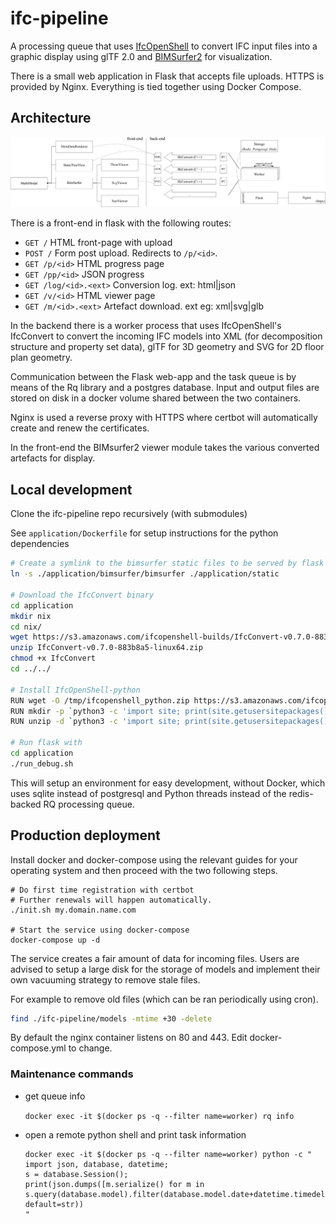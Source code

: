 # ifc-pipeline

A processing queue that uses [IfcOpenShell](https://github.com/IfcOpenShell/IfcOpenShell/) to convert IFC input files into a graphic display using glTF 2.0 and [BIMSurfer2](https://github.com/AECgeeks/BIMsurfer2/) for visualization.

There is a small web application in Flask that accepts file uploads. HTTPS is provided by Nginx. Everything is tied together using Docker Compose.

## Architecture

![Architecture diagram of ifc-pipeline](img/architecture.png "Architecture diagram of ifc-pipeline")


There is a front-end in flask with the following routes:

- `GET /` HTML front-page with upload  
- `POST /` Form post upload. Redirects to `/p/<id>`.
- `GET /p/<id>` HTML progress page
- `GET /pp/<id>` JSON progress
- `GET /log/<id>.<ext>` Conversion log. ext: html|json
- `GET /v/<id>` HTML viewer page
- `GET /m/<id>.<ext>` Artefact download. ext eg: xml|svg|glb

In the backend there is a worker process that uses IfcOpenShell's IfcConvert to convert the incoming IFC models into XML (for decomposition structure and property set data), glTF for 3D geometry and SVG for 2D floor plan geometry.

Communication between the Flask web-app and the task queue is by means of the Rq library and a postgres database. Input and output files are stored on disk in a docker volume shared between the two containers.

Nginx is used a reverse proxy with HTTPS where certbot will automatically create and renew the certificates.

In the front-end the BIMsurfer2 viewer module takes the various converted artefacts for display.

## Local development

Clone the ifc-pipeline repo recursively (with submodules)

See `application/Dockerfile` for setup instructions for the python dependencies

~~~sh
# Create a symlink to the bimsurfer static files to be served by flask
ln -s ./application/bimsurfer/bimsurfer ./application/static

# Download the IfcConvert binary
cd application
mkdir nix
cd nix/
wget https://s3.amazonaws.com/ifcopenshell-builds/IfcConvert-v0.7.0-883b8a5-linux64.zip
unzip IfcConvert-v0.7.0-883b8a5-linux64.zip
chmod +x IfcConvert
cd ../../

# Install IfcOpenShell-python
RUN wget -O /tmp/ifcopenshell_python.zip https://s3.amazonaws.com/ifcopenshell-builds/ifcopenshell-python-`python3 -c 'import sys;print("".join(map(str, sys.version_info[0:2])))'`-v0.7.0-883b8a5-linux64.zip
RUN mkdir -p `python3 -c 'import site; print(site.getusersitepackages())'`
RUN unzip -d `python3 -c 'import site; print(site.getusersitepackages())'` /tmp/ifcopenshell_python.zip

# Run flask with 
cd application
./run_debug.sh
~~~

This will setup an environment for easy development, without Docker, which uses sqlite instead of postgresql and Python threads instead of the redis-backed RQ processing queue.

## Production deployment

Install docker and docker-compose using the relevant guides for your operating system and then proceed with the two following steps.

~~~
# Do first time registration with certbot
# Further renewals will happen automatically.
./init.sh my.domain.name.com

# Start the service using docker-compose
docker-compose up -d
~~~

The service creates a fair amount of data for incoming files. Users are advised to setup a large disk for the storage of models and implement their own vacuuming strategy to remove stale files.

For example to remove old files (which can be ran periodically using cron).

~~~sh
find ./ifc-pipeline/models -mtime +30 -delete
~~~

By default the nginx container listens on 80 and 443. Edit docker-compose.yml to change.

### Maintenance commands

* get queue info

  `docker exec -it $(docker ps -q --filter name=worker) rq info`
    
* open a remote python shell and print task information

  ~~~
  docker exec -it $(docker ps -q --filter name=worker) python -c "
  import json, database, datetime;
  s = database.Session(); 
  print(json.dumps([m.serialize() for m in s.query(database.model).filter(database.model.date+datetime.timedelta(days=2)>datetime.datetime.now()).order_by(database.model.date).all()], default=str))
  "
  ~~~
